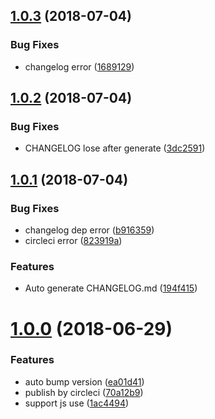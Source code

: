 <a name="1.0.3"></a>
## [1.0.3](https://github.com/doxiaodong/mobx-di/compare/v1.0.2...v1.0.3) (2018-07-04)


### Bug Fixes

* changelog error ([1689129](https://github.com/doxiaodong/mobx-di/commit/1689129))



<a name="1.0.2"></a>
## [1.0.2](https://github.com/doxiaodong/mobx-di/compare/v1.0.1...v1.0.2) (2018-07-04)


### Bug Fixes

* CHANGELOG lose after generate ([3dc2591](https://github.com/doxiaodong/mobx-di/commit/3dc2591))



<a name="1.0.1"></a>
## [1.0.1](https://github.com/doxiaodong/mobx-di/compare/v1.0.0...v1.0.1) (2018-07-04)


### Bug Fixes

* changelog dep error ([b916359](https://github.com/doxiaodong/mobx-di/commit/b916359))
* circleci error ([823919a](https://github.com/doxiaodong/mobx-di/commit/823919a))


### Features

* Auto generate CHANGELOG.md ([194f415](https://github.com/doxiaodong/mobx-di/commit/194f415))



<a name="1.0.0"></a>
# [1.0.0](https://github.com/doxiaodong/mobx-di/compare/1ac4494...v1.0.0) (2018-06-29)


### Features

* auto bump version ([ea01d41](https://github.com/doxiaodong/mobx-di/commit/ea01d41))
* publish by circleci ([70a12b9](https://github.com/doxiaodong/mobx-di/commit/70a12b9))
* support js use ([1ac4494](https://github.com/doxiaodong/mobx-di/commit/1ac4494))



